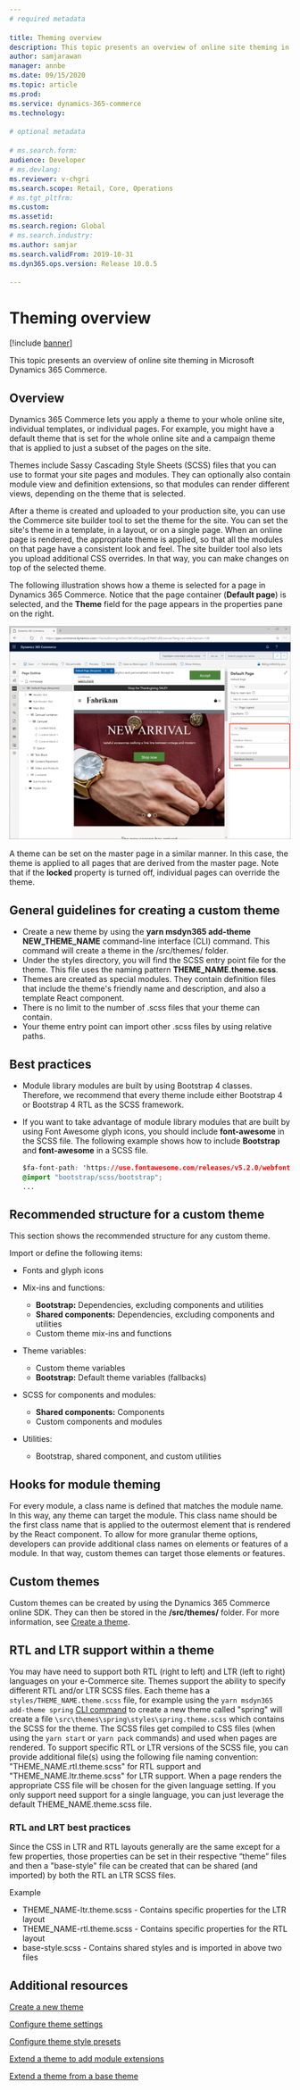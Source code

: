 ```yaml
---
# required metadata

title: Theming overview
description: This topic presents an overview of online site theming in Microsoft Dynamics 365 Commerce.
author: samjarawan
manager: annbe
ms.date: 09/15/2020
ms.topic: article
ms.prod: 
ms.service: dynamics-365-commerce
ms.technology: 

# optional metadata

# ms.search.form: 
audience: Developer
# ms.devlang: 
ms.reviewer: v-chgri
ms.search.scope: Retail, Core, Operations
# ms.tgt_pltfrm: 
ms.custom: 
ms.assetid: 
ms.search.region: Global
# ms.search.industry: 
ms.author: samjar
ms.search.validFrom: 2019-10-31
ms.dyn365.ops.version: Release 10.0.5

---
```

# Theming overview

[!include [banner](../includes/banner.md)]

This topic presents an overview of online site theming in Microsoft Dynamics 365 Commerce.

## Overview

Dynamics 365 Commerce lets you apply a theme to your whole online site, individual templates, or individual pages. For example, you might have a default theme that is set for the whole online site and a campaign theme that is applied to just a subset of the pages on the site. 

Themes include Sassy Cascading Style Sheets (SCSS) files that you can use to format your site pages and modules. They can optionally also contain module view and definition extensions, so that modules can render different views, depending on the theme that is selected. 

After a theme is created and uploaded to your production site, you can use the Commerce site builder tool to set the theme for the site. You can set the site's theme in a template, in a layout, or on a single page. When an online page is rendered, the appropriate theme is applied, so that all the modules on that page have a consistent look and feel. The site builder tool also lets you upload additional CSS overrides. In that way, you can make changes on top of the selected theme.

The following illustration shows how a theme is selected for a page in Dynamics 365 Commerce. Notice that the page container (**Default page**) is selected, and the **Theme** field for the page appears in the properties pane on the right.

![Theme selection](media/theming-1.png)

A theme can be set on the master page in a similar manner. In this case, the theme is applied to all pages that are derived from the master page. Note that if the **locked** property is turned off, individual pages can override the theme.

## General guidelines for creating a custom theme

- Create a new theme by using the **yarn msdyn365 add-theme NEW_THEME_NAME** command-line interface (CLI) command. This command will create a theme in the /src/themes/ folder.
- Under the styles directory, you will find the SCSS entry point file for the theme. This file uses the naming pattern **THEME_NAME.theme.scss**. 
- Themes are created as special modules. They contain definition files that include the theme's friendly name and description, and also a template React component.
- There is no limit to the number of .scss files that your theme can contain.
- Your theme entry point can import other .scss files by using relative paths.

## Best practices

- Module library modules are built by using Bootstrap 4 classes. Therefore, we recommend that every theme include either Bootstrap 4 or Bootstrap 4 RTL as the  SCSS framework.
- If you want to take advantage of module library modules that are built by using Font Awesome glyph icons, you should include **font-awesome** in the SCSS file. The following example shows how to include **Bootstrap** and **font-awesome** in a SCSS file.

    ```css
    $fa-font-path: 'https://use.fontawesome.com/releases/v5.2.0/webfonts' !default;
    @import "bootstrap/scss/bootstrap";
    ...
    ```

## Recommended structure for a custom theme

This section shows the recommended structure for any custom theme. 

Import or define the following items:

- Fonts and glyph icons
- Mix-ins and functions:

    - **Bootstrap:** Dependencies, excluding components and utilities
    - **Shared components:** Dependencies, excluding components and utilities
    - Custom theme mix-ins and functions

- Theme variables:

    - Custom theme variables
    - **Bootstrap:** Default theme variables (fallbacks)

- SCSS for components and modules:

    - **Shared components:** Components
    - Custom components and modules

- Utilities:

    - Bootstrap, shared component, and custom utilities

## Hooks for module theming

For every module, a class name is defined that matches the module name. In this way, any theme can target the module. This class name should be the first class name that is applied to the outermost element that is rendered by the React component. To allow for more granular theme options, developers can provide additional class names on elements or features of a module. In that way, custom themes can target those elements or features.

## Custom themes

Custom themes can be created by using the Dynamics 365 Commerce online SDK. They can then be stored in the **/src/themes/** folder. For more information, see [Create a theme](create-theme.md).

## RTL and LTR support within a theme

You may have need to support both RTL (right to left) and LTR (left to right) languages on your e-Commerce site.  Themes support the ability to specify different RTL and/or LTR SCSS files.  Each theme has a ```styles/THEME_NAME.theme.scss``` file, for example using the ```yarn msdyn365 add-theme spring``` [CLI command](cli-command-reference.md) to create a new theme called "spring" will create a file ```\src\themes\spring\styles\spring.theme.scss``` which contains the SCSS for the theme.  The SCSS files get compiled to CSS files (when using the ```yarn start``` or ```yarn pack``` commands) and used when pages are rendered.  To support specific RTL or LTR versions of the SCSS file, you can provide additional file(s) using the following file naming convention: "THEME_NAME.rtl.theme.scss" for RTL support and "THEME_NAME.ltr.theme.scss" for LTR support.  When a page renders the appropriate CSS file will be chosen for the given language setting.  If you only support need support for a single language, you can just leverage the default THEME_NAME.theme.scss file.

### RTL and LRT best practices
Since the CSS in LTR and RTL layouts generally are the same except for a few properties, those properties can be set in their respective “theme” files and then a "base-style" file can be created that can be shared (and imported) by both the RTL an LTR SCSS files.

Example
* THEME_NAME-ltr.theme.scss - Contains specific properties for the LTR layout
* THEME_NAME-rtl.theme.scss - Contains specific properties for the RTL layout
* base-style.scss - Contains shared styles and is imported in above two files


## Additional resources

[Create a new theme](create-theme.md)

[Configure theme settings](configure-theme-settings.md)

[Configure theme style presets](theme-style-presets.md)

[Extend a theme to add module extensions](theme-module-extensions.md)

[Extend a theme from a base theme](extend-theme.md)

